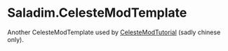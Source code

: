# Saladim.CelesteModTemplate

Another CelesteModTemplate used by [CelesteModTutorial](https://celestemod.saplonily.link) (sadly chinese only).